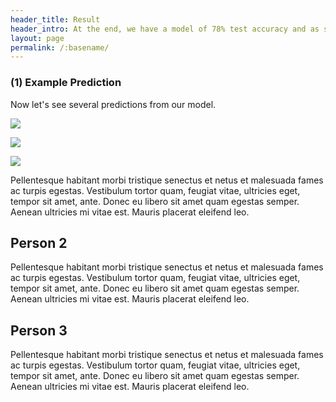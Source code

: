 ```yaml
---
header_title: Result
header_intro: At the end, we have a model of 78% test accuracy and as small as 62 Mb.
layout: page
permalink: /:basename/
---
```

### (1) Example Prediction

Now let's see several predictions from our model.

![](https://github.com/LynetteGao/639-project/blob/LynetteGao-main-page/pages/happy.png?raw=true)

![](https://github.com/LynetteGao/639-project/blob/LynetteGao-main-page/pages/surprise.png?raw=true)

![](https://github.com/LynetteGao/639-project/blob/LynetteGao-main-page/pages/anger.png?raw=true)


Pellentesque habitant morbi tristique senectus et netus et malesuada fames ac turpis egestas. Vestibulum tortor quam, feugiat vitae, ultricies eget, tempor sit amet, ante. Donec eu libero sit amet quam egestas semper. Aenean ultricies mi vitae est. Mauris placerat eleifend leo.

## Person 2

Pellentesque habitant morbi tristique senectus et netus et malesuada fames ac turpis egestas. Vestibulum tortor quam, feugiat vitae, ultricies eget, tempor sit amet, ante. Donec eu libero sit amet quam egestas semper. Aenean ultricies mi vitae est. Mauris placerat eleifend leo.

## Person 3

Pellentesque habitant morbi tristique senectus et netus et malesuada fames ac turpis egestas. Vestibulum tortor quam, feugiat vitae, ultricies eget, tempor sit amet, ante. Donec eu libero sit amet quam egestas semper. Aenean ultricies mi vitae est. Mauris placerat eleifend leo.